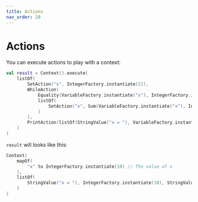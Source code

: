 ```yaml
---
title: Actions
nav_order: 20
---
```


# Actions

You can execute actions to play with a context:

```kotlin
val result = Context().execute(
    listOf(
        SetAction("x", IntegerFactory.instantiate(2)),
        WhileAction(
            Equality(VariableFactory.instantiate("x"), IntegerFactory.instantiate(10), Equality.Operator.LessThan),
            listOf(
                SetAction("x", Sum(VariableFactory.instantiate("x"), IntegerFactory.instantiate(1)))
            )
        ),
        PrintAction(listOf(StringValue("x = "), VariableFactory.instantiate("x")))
    )
)
```

`result` will looks like this:

```kotlin
Context(
    mapOf(
        "x" to IntegerFactory.instantiate(10) // The value of x
    ),
    listOf(
        StringValue("x = "), IntegerFactory.instantiate(10), StringValue("\n") // What we printed
    )
)
```
